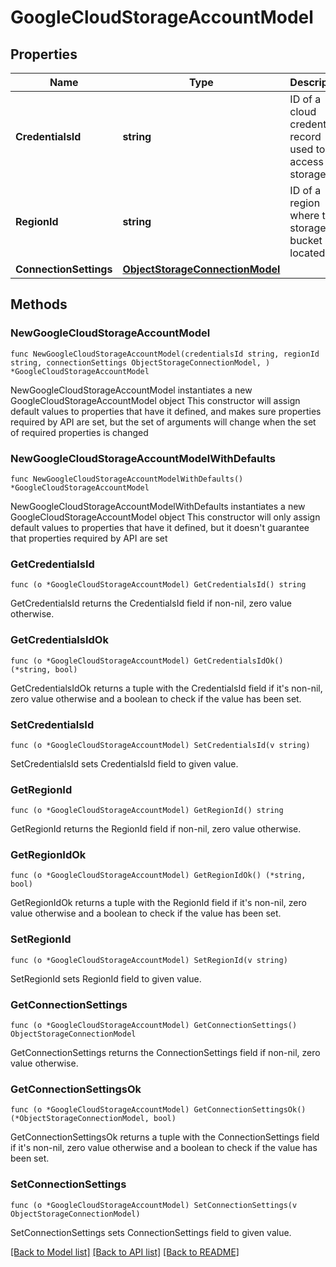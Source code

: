 # GoogleCloudStorageAccountModel

## Properties

Name | Type | Description | Notes
------------ | ------------- | ------------- | -------------
**CredentialsId** | **string** | ID of a cloud credentials record used to access the storage. | 
**RegionId** | **string** | ID of a region where the storage bucket is located. | 
**ConnectionSettings** | [**ObjectStorageConnectionModel**](ObjectStorageConnectionModel.md) |  | 

## Methods

### NewGoogleCloudStorageAccountModel

`func NewGoogleCloudStorageAccountModel(credentialsId string, regionId string, connectionSettings ObjectStorageConnectionModel, ) *GoogleCloudStorageAccountModel`

NewGoogleCloudStorageAccountModel instantiates a new GoogleCloudStorageAccountModel object
This constructor will assign default values to properties that have it defined,
and makes sure properties required by API are set, but the set of arguments
will change when the set of required properties is changed

### NewGoogleCloudStorageAccountModelWithDefaults

`func NewGoogleCloudStorageAccountModelWithDefaults() *GoogleCloudStorageAccountModel`

NewGoogleCloudStorageAccountModelWithDefaults instantiates a new GoogleCloudStorageAccountModel object
This constructor will only assign default values to properties that have it defined,
but it doesn't guarantee that properties required by API are set

### GetCredentialsId

`func (o *GoogleCloudStorageAccountModel) GetCredentialsId() string`

GetCredentialsId returns the CredentialsId field if non-nil, zero value otherwise.

### GetCredentialsIdOk

`func (o *GoogleCloudStorageAccountModel) GetCredentialsIdOk() (*string, bool)`

GetCredentialsIdOk returns a tuple with the CredentialsId field if it's non-nil, zero value otherwise
and a boolean to check if the value has been set.

### SetCredentialsId

`func (o *GoogleCloudStorageAccountModel) SetCredentialsId(v string)`

SetCredentialsId sets CredentialsId field to given value.


### GetRegionId

`func (o *GoogleCloudStorageAccountModel) GetRegionId() string`

GetRegionId returns the RegionId field if non-nil, zero value otherwise.

### GetRegionIdOk

`func (o *GoogleCloudStorageAccountModel) GetRegionIdOk() (*string, bool)`

GetRegionIdOk returns a tuple with the RegionId field if it's non-nil, zero value otherwise
and a boolean to check if the value has been set.

### SetRegionId

`func (o *GoogleCloudStorageAccountModel) SetRegionId(v string)`

SetRegionId sets RegionId field to given value.


### GetConnectionSettings

`func (o *GoogleCloudStorageAccountModel) GetConnectionSettings() ObjectStorageConnectionModel`

GetConnectionSettings returns the ConnectionSettings field if non-nil, zero value otherwise.

### GetConnectionSettingsOk

`func (o *GoogleCloudStorageAccountModel) GetConnectionSettingsOk() (*ObjectStorageConnectionModel, bool)`

GetConnectionSettingsOk returns a tuple with the ConnectionSettings field if it's non-nil, zero value otherwise
and a boolean to check if the value has been set.

### SetConnectionSettings

`func (o *GoogleCloudStorageAccountModel) SetConnectionSettings(v ObjectStorageConnectionModel)`

SetConnectionSettings sets ConnectionSettings field to given value.



[[Back to Model list]](../README.md#documentation-for-models) [[Back to API list]](../README.md#documentation-for-api-endpoints) [[Back to README]](../README.md)


